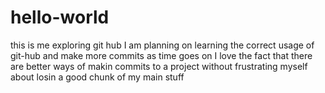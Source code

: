 # hello-world
this is me exploring git hub
I am planning on learning the correct usage of git-hub and make more commits as time goes on 
I love the fact that there are better ways of makin commits to a project without frustrating myself about losin a good chunk of my main stuff
